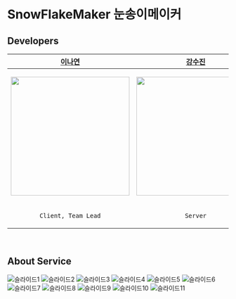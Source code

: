 # SnowFlakeMaker 눈송이메이커 

## Developers

| [이나연](https://github.com/sem-git) | [강수진](https://github.com/nnmrm) | [윤서진](https://github.com/Y00NSJ) | 
| --- | --- | --- | 
|  <p align="center"> <img src="https://github.com/y-eonee.png" width="270"/></p>  |  <p align="center"> <img src="https://github.com/nnmrm.png" width="270"/></p>  |  <p align="center"> <img src="https://github.com/Y00NSJ.png" width="270"/></p>  | 
| <p align="center">`Client, Team Lead` </p> | <p align="center">`Server`</p> | <p align="center">`Server`</p> | 

<br/>

## About Service

![슬라이드1](https://github.com/user-attachments/assets/0d4af3e4-be81-4ed8-9519-f76d11719cf2)
![슬라이드2](https://github.com/user-attachments/assets/b8ea5762-2cba-4d96-8d86-2cea6cedf074)
![슬라이드3](https://github.com/user-attachments/assets/fd23c59f-f0fb-44dd-98fe-cec642d89791)
![슬라이드4](https://github.com/user-attachments/assets/446c67b6-99b9-47b1-abf4-39fcaff89484)
![슬라이드5](https://github.com/user-attachments/assets/2542f8a6-bdf2-4eeb-a089-2373644eb8f7)
![슬라이드6](https://github.com/user-attachments/assets/9c4367dc-dc6a-4039-a9ef-533871160711)
![슬라이드7](https://github.com/user-attachments/assets/2b8b4502-d303-4463-a5fc-c526a53e58f7)
![슬라이드8](https://github.com/user-attachments/assets/40dde342-0485-4715-9af7-d0cc2f12c778)
![슬라이드9](https://github.com/user-attachments/assets/a89a0932-5ffa-40cf-b028-a8f57913abf7)
![슬라이드10](https://github.com/user-attachments/assets/d82dd585-a5d9-41f9-9640-b613dc815151)
![슬라이드11](https://github.com/user-attachments/assets/25a9f2df-0fe1-45aa-8a5a-d6e37877165c)

